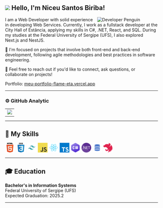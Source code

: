 ## <img src="https://media.giphy.com/media/hvRJCLFzcasrR4ia7z/giphy.gif" width="30px"/> Hello, I'm Niceu Santos Biriba!

<img src="https://media.giphy.com/media/ua7vVw9awZKWwLSYpW/giphy.gif" alt="Developer Penguin" min-width="200px" max-width="200px" width="200px" align="right">


I am a Web Developer with solid experience in developing Web Services. Currently, I work as a fullstack developer at the City Hall of Estância, applying my skills in C#, .NET, React, and SQL. During my studies at the Federal University of Sergipe (UFS), I also explored Next.js and NestJS.

🔭 I'm focused on projects that involve both front-end and back-end development, following agile methodologies and best practices in software engineering.

💬 Feel free to reach out if you'd like to connect, ask questions, or collaborate on projects!

Portfolio: [meu-portfolio-flame-eta.vercel.app](https://meu-portfolio-flame-eta.vercel.app)

---

### ⚙️ GitHub Analytic

<table>
  <tr>
    <td>
      <a href="https://github.com/niceusts" title="Niceu's GitHub Top Languages">
        <img height="180em" src="https://github-readme-stats.vercel.app/api/top-langs/?username=niceusts&layout=compact&langs_count=7&theme=dark"/>
      </a>
    </td>
  </tr>
</table>

---

## 🦄 My Skills

<code><img height="32" src="https://raw.githubusercontent.com/github/explore/379d49236d826364be968345e0a085d044108cff/topics/html/html.png" alt="HTML"/></code>
<code><img height="32" src="https://raw.githubusercontent.com/github/explore/379d49236d826364be968345e0a085d044108cff/topics/css/css.png" alt="CSS"/></code>
<code><img height="32" src="https://raw.githubusercontent.com/github/explore/379d49236d826364be968345e0a085d044108cff/topics/tailwind/tailwind.png" alt="TailwindCSS"/></code>
<code><img height="32" src="https://raw.githubusercontent.com/github/explore/80688e429a7d4ef2fca1e82350fe8e3517d3494d/topics/javascript/javascript.png" alt="JavaScript"/></code>
<code><img height="32" src="https://raw.githubusercontent.com/github/explore/80688e429a7d4ef2fca1e82350fe8e3517d3494d/topics/react/react.png" alt="React"/></code>
<code><img height="32" src="https://raw.githubusercontent.com/github/explore/37c71fdca4e12086faf8c7009793d2eb588c914e/topics/typescript/typescript.png" alt="TypeScript"/></code>
<code><img height="32" src="https://raw.githubusercontent.com/github/explore/37c71fdca4e12086faf8c7009793d2eb588c914e/topics/csharp/csharp.png" alt="C#"/></code>
<code><img height="32" src="https://raw.githubusercontent.com/github/explore/37c71fdca4e12086faf8c7009793d2eb588c914e/topics/dotnet/dotnet.png" alt=".NET"/></code>
<code><img height="32" src="https://raw.githubusercontent.com/github/explore/96943574ba0c0340ba6ea1e6f768e9abe43e34e1/topics/sql/sql.png" alt="SQL Server"/></code>
<code><img height="32" src="https://raw.githubusercontent.com/github/explore/37c71fdca4e12086faf8c7009793d2eb588c914e/topics/nestjs/nestjs.png" alt="NestJS"/></code>

---

## 🎓 Education

**Bachelor's in Information Systems**  
Federal University of Sergipe (UFS)  
Expected Graduation: 2025.2

---

